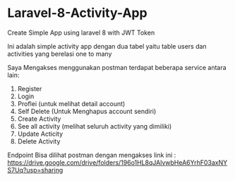 # Laravel-8-Activity-App
Create Simple App using laravel 8 with JWT Token

Ini adalah simple activity app dengan dua tabel yaitu table users dan activities yang berelasi one to many

Saya Mengakses menggunakan postman terdapat beberapa service antara lain:

1. Register
2. Login
3. Proflei (untuk melihat detail account)
4. Self Delete (Untuk Menghapus account sendiri)
5. Create Activity
6. See all activity (melihat seluruh activity yang dimiliki)
7. Update Acticity
8. Delete Activity

Endpoint Bisa dilihat postman dengan mengakses link ini : https://drive.google.com/drive/folders/196o1HL8qJAlvwbHeA6YrhF03axNYS7Uq?usp=sharing
